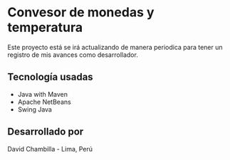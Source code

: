 # Convesor de monedas y temperatura
Este proyecto está se irá actualizando de manera periodica para tener un registro de mis avances como desarrollador.
## Tecnología usadas
 - Java with Maven
 - Apache NetBeans
 - Swing Java
## Desarrollado por
David Chambilla - Lima, Perú

